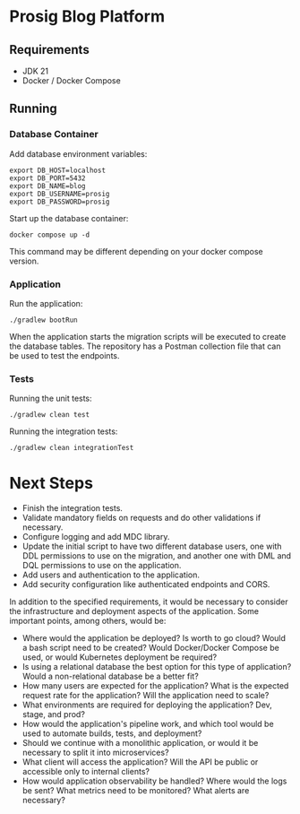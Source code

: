 # Prosig Blog Platform

## Requirements
- JDK 21
- Docker / Docker Compose

## Running

### Database Container
Add database environment variables:
```
export DB_HOST=localhost
export DB_PORT=5432
export DB_NAME=blog
export DB_USERNAME=prosig
export DB_PASSWORD=prosig
```

Start up the database container:
```
docker compose up -d
```
This command may be different depending on your docker compose version.

### Application
Run the application:
```
./gradlew bootRun
```
When the application starts the migration scripts will be executed to create the database tables.
The repository has a Postman collection file that can be used to test the endpoints.

### Tests

Running the unit tests:
```
./gradlew clean test
```

Running the integration tests:
```
./gradlew clean integrationTest
```

# Next Steps

- Finish the integration tests.
- Validate mandatory fields on requests and do other validations if necessary.
- Configure logging and add MDC library.
- Update the initial script to have two different database users, one with DDL permissions to use on the migration, and another one with DML and DQL permissions to use on the application.
- Add users and authentication to the application.
- Add security configuration like authenticated endpoints and CORS.

In addition to the specified requirements, it would be necessary to consider the infrastructure and deployment aspects of the application. Some important points, among others, would be:
- Where would the application be deployed? Is worth to go cloud? Would a bash script need to be created? Would Docker/Docker Compose be used, or would Kubernetes deployment be required?
- Is using a relational database the best option for this type of application? Would a non-relational database be a better fit?
- How many users are expected for the application? What is the expected request rate for the application? Will the application need to scale?
- What environments are required for deploying the application? Dev, stage, and prod?
- How would the application's pipeline work, and which tool would be used to automate builds, tests, and deployment?
- Should we continue with a monolithic application, or would it be necessary to split it into microservices?
- What client will access the application? Will the API be public or accessible only to internal clients?
- How would application observability be handled? Where would the logs be sent? What metrics need to be monitored? What alerts are necessary?
